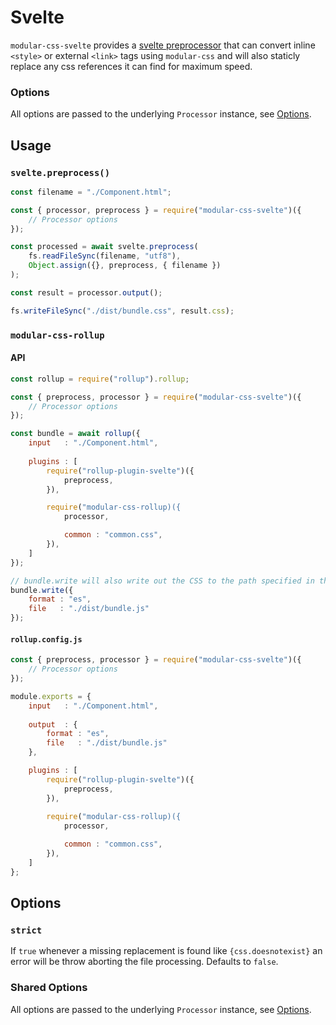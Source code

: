 # Svelte

`modular-css-svelte` provides a [svelte preprocessor](https://svelte.technology/guide#preprocessing) that can convert inline `<style>` or external `<link>` tags using `modular-css` and will also staticly replace any css references it can find for maximum speed.

### Options

All options are passed to the underlying `Processor` instance, see [Options](api.md#options).

## Usage

### `svelte.preprocess()`

```js
const filename = "./Component.html";

const { processor, preprocess } = require("modular-css-svelte")({
    // Processor options
});

const processed = await svelte.preprocess(
    fs.readFileSync(filename, "utf8"),
    Object.assign({}, preprocess, { filename })
);

const result = processor.output();

fs.writeFileSync("./dist/bundle.css", result.css);
```

### `modular-css-rollup`

#### API

```js
const rollup = require("rollup").rollup;

const { preprocess, processor } = require("modular-css-svelte")({
    // Processor options
});

const bundle = await rollup({
    input   : "./Component.html",
    
    plugins : [
        require("rollup-plugin-svelte")({
            preprocess,
        }),

        require("modular-css-rollup)({
            processor,

            common : "common.css",
        }),
    ]
});

// bundle.write will also write out the CSS to the path specified in the `css` arg
bundle.write({
    format : "es",
    file   : "./dist/bundle.js"
});
```

#### `rollup.config.js`

```js
const { preprocess, processor } = require("modular-css-svelte")({
    // Processor options
});

module.exports = {
    input   : "./Component.html",
    
    output  : {
        format : "es",
        file   : "./dist/bundle.js"
    },

    plugins : [
        require("rollup-plugin-svelte")({
            preprocess,
        }),
        
        require("modular-css-rollup)({
            processor,

            common : "common.css",
        }),
    ]
};
```

## Options

### `strict`

If `true` whenever a missing replacement is found like `{css.doesnotexist}` an error will be throw aborting the file processing. Defaults to `false`.

### Shared Options

All options are passed to the underlying `Processor` instance, see [Options](https://github.com/tivac/modular-css/blob/master/docs/api.md#options).
